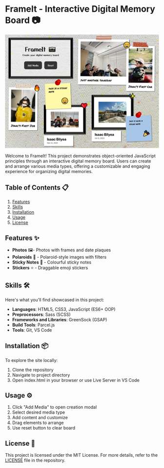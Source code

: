 # FrameIt - Interactive Digital Memory Board 📷

![Readme Photo](src/images/readme.webp)

Welcome to FrameIt! This project demonstrates object-oriented JavaScript principles through an interactive digital memory board. Users can create and arrange various media types, offering a customizable and engaging experience for organizing digital memories.

## Table of Contents 📋
1. [Features](#features)
2. [Skills](#skills)
3. [Installation](#installation)
4. [Usage](#usage)
5. [License](#license)

## Features ✨ <a name="features"></a>

- **Photos** 🖼️- Photos with frames and date plaques
- **Polaroids** 📸 - Polaroid-style images with filters
- **Sticky Notes** 📝 - Colourful sticky notes
- **Stickers** ⭐ - Draggable emoji stickers

## Skills 🛠️ <a name="skills"></a>

Here's what you'll find showcased in this project:

- **Languages**: HTML5, CSS3, JavaScript (ES6+ OOP)
- **Preprocessors**: Sass (SCSS)
- **Frameworks and Libraries**: GreenSock (GSAP)
- **Build Tools**: Parcel.js
- **Tools**: Git, VS Code

## Installation 📦 <a name="installation"></a>

To explore the site locally:

1. Clone the repository
2. Navigate to project directory
3. Open index.html in your browser or use Live Server in VS Code

## Usage ⚙️ <a name="usage"></a>
1. Click "Add Media" to open creation modal
2. Select desired media type
3. Add content and customize
4. Drag elements to arrange
5. Use reset button to clear board

## License 📄 <a name="license"></a>
This project is licensed under the MIT License. For more details, refer to the [LICENSE](LICENSE) file in the repository.
